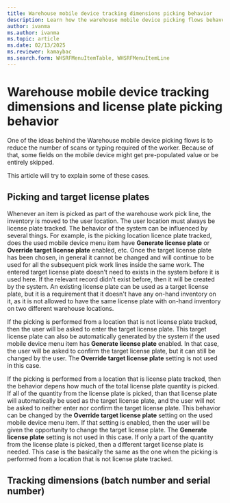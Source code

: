 ```yaml
---
title: Warehouse mobile device tracking dimensions picking behavior
description: Learn how the warehouse mobile device picking flows behave when interacting with items with tracking dimensions and license plates.
author: ivanma
ms.author: ivanma
ms.topic: article
ms.date: 02/13/2025
ms.reviewer: kamaybac
ms.search.form: WHSRFMenuItemTable, WHSRFMenuItemLine
---
```


# Warehouse mobile device tracking dimensions and license plate picking behavior

One of the ideas behind the Warehouse mobile device picking flows is to reduce the number of scans or typing required of the worker. Because of that, some fields on the mobile device might get pre-populated value or be entirely skipped.

This article will try to explain some of these cases.

## Picking and target license plates

Whenever an item is picked as part of the warehouse work pick line, the inventory is moved to the user location. The user location must always be license plate tracked. The behavior of the system can be influenced by several things. For example, is the picking location licence plate tracked, does the used mobile device menu item have **Generate license plate** or **Override target license plate** enabled, etc. Once the target license plate has been chosen, in general it cannot be changed and will continue to be used for all the subsequent pick work lines inside the same work. The entered target license plate doesn't need to exists in the system before it is used here. If the relevant record didn't exist before, then it will be created by the system. An existing license plate can be used as a target license plate, but it is a requirement that it doesn't have any on-hand inventory on it, as it is not allowed to have the same license plate with on-hand inventory on two different warehouse locations.

If the picking is performed from a location that is not license plate tracked, then the user will be asked to enter the target license plate. This target license plate can also be automatically generated by the system if the used mobile device menu item has **Generate license plate** enabled. In that case, the user will be asked to confirm the target license plate, but it can still be changed by the user. The **Override target license plate** setting is not used in this case.

If the picking is performed from a location that is license plate tracked, then the behavior depens how much of the total license plate quantity is picked.
If all of the quantity from the license plate is picked, than that license plate will automatically be used as the target license plate, and the user will not be asked to neither enter nor confirm the target license plate. This behavior can be changed by the **Override target license plate** setting on the used mobile device menu item. If that setting is enabled, then the user will be given the opportunity to change the target license plate. The **Generate license plate** setting is not used in this case.
If only a part of the quantity from the license plate is picked, then a different target license plate is needed. This case is the basically the same as the one when the picking is performed from a location that is not license plate tracked.

## Tracking dimensions (batch number and serial number)

